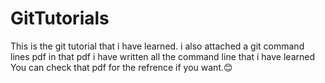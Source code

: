 # GitTutorials
This is the git tutorial that i have learned.
i also attached a git command lines pdf in that pdf i have written all the command line that i have learned
You can check that pdf for the refrence if you want.😊
